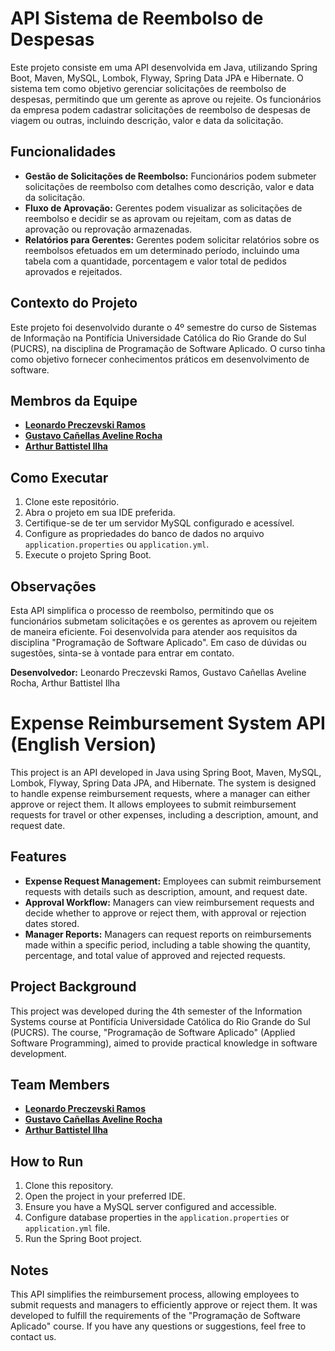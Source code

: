 # API Sistema de Reembolso de Despesas

Este projeto consiste em uma API desenvolvida em Java, utilizando Spring Boot, Maven, MySQL, Lombok, Flyway, Spring Data JPA e Hibernate. O sistema tem como objetivo gerenciar solicitações de reembolso de despesas, permitindo que um gerente as aprove ou rejeite. Os funcionários da empresa podem cadastrar solicitações de reembolso de despesas de viagem ou outras, incluindo descrição, valor e data da solicitação.

## Funcionalidades

- **Gestão de Solicitações de Reembolso:** Funcionários podem submeter solicitações de reembolso com detalhes como descrição, valor e data da solicitação.
- **Fluxo de Aprovação:** Gerentes podem visualizar as solicitações de reembolso e decidir se as aprovam ou rejeitam, com as datas de aprovação ou reprovação armazenadas.
- **Relatórios para Gerentes:** Gerentes podem solicitar relatórios sobre os reembolsos efetuados em um determinado período, incluindo uma tabela com a quantidade, porcentagem e valor total de pedidos aprovados e rejeitados.

## Contexto do Projeto

Este projeto foi desenvolvido durante o 4º semestre do curso de Sistemas de Informação na Pontifícia Universidade Católica do Rio Grande do Sul (PUCRS), na disciplina de Programação de Software Aplicado. O curso tinha como objetivo fornecer conhecimentos práticos em desenvolvimento de software.

## Membros da Equipe
- <a target="_blank" href = https://www.linkedin.com/in/leonardo-preczevski-733501215/>**Leonardo Preczevski Ramos**<a/>
- <a target="_blank" href = https://www.linkedin.com/in/gustavo-ca%C3%B1ellas-aveline-rocha-073747265/>**Gustavo Cañellas Aveline Rocha**<a/>
- <a target="_blank" href = https://www.linkedin.com/in/arthur-ilha/>**Arthur Battistel Ilha**<a/>

## Como Executar

1. Clone este repositório.
2. Abra o projeto em sua IDE preferida.
3. Certifique-se de ter um servidor MySQL configurado e acessível.
4. Configure as propriedades do banco de dados no arquivo `application.properties` ou `application.yml`.
5. Execute o projeto Spring Boot.

## Observações

Esta API simplifica o processo de reembolso, permitindo que os funcionários submetam solicitações e os gerentes as aprovem ou rejeitem de maneira eficiente. Foi desenvolvida para atender aos requisitos da disciplina "Programação de Software Aplicado". Em caso de dúvidas ou sugestões, sinta-se à vontade para entrar em contato.

**Desenvolvedor:** Leonardo Preczevski Ramos, Gustavo Cañellas Aveline Rocha, Arthur Battistel Ilha


# Expense Reimbursement System API (English Version)

This project is an API developed in Java using Spring Boot, Maven, MySQL, Lombok, Flyway, Spring Data JPA, and Hibernate. The system is designed to handle expense reimbursement requests, where a manager can either approve or reject them. It allows employees to submit reimbursement requests for travel or other expenses, including a description, amount, and request date.

## Features

- **Expense Request Management:** Employees can submit reimbursement requests with details such as description, amount, and request date.
- **Approval Workflow:** Managers can view reimbursement requests and decide whether to approve or reject them, with approval or rejection dates stored.
- **Manager Reports:** Managers can request reports on reimbursements made within a specific period, including a table showing the quantity, percentage, and total value of approved and rejected requests.

## Project Background

This project was developed during the 4th semester of the Information Systems course at Pontifícia Universidade Católica do Rio Grande do Sul (PUCRS). The course, "Programação de Software Aplicado" (Applied Software Programming), aimed to provide practical knowledge in software development.

## Team Members

- <a target="_blank" href= https://www.linkedin.com/in/leonardo-preczevski-733501215/>**Leonardo Preczevski Ramos**<a/>
- <a target="_blank" href = https://www.linkedin.com/in/gustavo-ca%C3%B1ellas-aveline-rocha-073747265/>**Gustavo Cañellas Aveline Rocha**<a/>
- <a target="_blank" href = https://www.linkedin.com/in/arthur-ilha/>**Arthur Battistel Ilha**<a/>

## How to Run

1. Clone this repository.
2. Open the project in your preferred IDE.
3. Ensure you have a MySQL server configured and accessible.
4. Configure database properties in the `application.properties` or `application.yml` file.
5. Run the Spring Boot project.

## Notes

This API simplifies the reimbursement process, allowing employees to submit requests and managers to efficiently approve or reject them. It was developed to fulfill the requirements of the "Programação de Software Aplicado" course. If you have any questions or suggestions, feel free to contact us.
